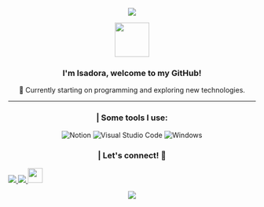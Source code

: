 <p style="text-align: center;">
  <img src="https://capsule-render.vercel.app/api?text=Hi%20there!&animation=fadeIn&type=waving&color=gradient&height=100">
</p>

<!DOCTYPE html>
<html lang="en">
<div align="center">
  <head>
    <meta charset="UTF-8">
    <meta name="viewport" content="width=device-width, initial-scale=1.0">
    </head>

  <body>
      <img src="https://media.giphy.com/media/nbY1wpPSoXPRieneoA/giphy.gif" width="70">

  <h3>I'm Isadora, welcome to my GitHub!</h3>
  <p>👾 Currently starting on programming and exploring new technologies.</p>

  <hr>

  <h3>| Some tools I use:</h3>
  <p>
    <img src="https://img.shields.io/badge/Notion-%23000000.svg?style=for-the-badge&logo=notion&logoColor=white" alt="Notion">
    <img src="https://img.shields.io/badge/Visual_Studio_Code-0078D4?style=for-the-badge&logo=visual%20studio%20code&logoColor=white" alt="Visual Studio Code">
    <img src="https://img.shields.io/badge/windows-131F37?style=for-the-badge&logo=windows&logoColor=white" alt="Windows">
  </p>

  <h3>| Let's connect! 💬</h3>
  <p style="text-align: left;">
    <a href="mailto:isadoracoutosoares@gmail.com" alt="Gmail">
      <img src="https://img.shields.io/badge/-Gmail-%23333?style=for-the-badge&logo=gmail&logoColor=white">
    </a>
    <a href="https://www.linkedin.com/in/isadora-couto" alt="Linkedin">
      <img src="https://img.shields.io/badge/-LinkedIn-%230077B5?style=for-the-badge&logo=linkedin&logoColor=white">
    </a>
    <a href="https://www.instagram.com/thvdora/">
      <img height="30" src="https://user-images.githubusercontent.com/46517096/166974368-9798f39f-1f46-499c-b14e-81f0a3f83a06.png">
    </a>
  </p>

  <p style="text-align: center;">
    <img src="https://capsule-render.vercel.app/api?type=waving&height=149&color=gradient&section=footer&reversal=true">
  </p>
</div>
</body>
</html>
